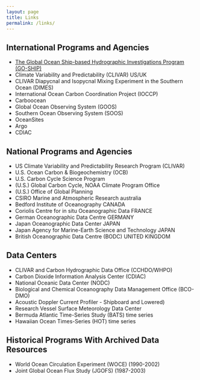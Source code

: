 ```yaml
---
layout: page
title: Links
permalink: /links/
---
```


International Programs and Agencies
-----------------------------------
* [The Global Ocean Ship-based Hydrographic Investigations Program
    (GO-SHIP)](http://go-ship.org)
* Climate Variability and Predictability (CLIVAR)    US/UK
* CLIVAR Diapycnal and Isopycnal Mixing Experiment in the Southern Ocean (DIMES)
* International Ocean Carbon Coordination Project (IOCCP)
* Carboocean
* Global Ocean Observing System (GOOS)
* Southern Ocean Observing System (SOOS)
* OceanSites
* Argo
* CDIAC

National Programs and Agencies
------------------------------
* US Climate Variability and Predictability Research Program (CLIVAR)
* U.S. Ocean Carbon & Biogeochemistry (OCB)
* U.S. Carbon Cycle Science Program
* (U.S.) Global Carbon Cycle, NOAA Climate Program Office
* (U.S.) Office of Global Planning
* CSIRO Marine and Atmospheric Research australia
* Bedford Institute of Oceanography CANADA
* Coriolis Centre for in situ Oceanographic Data FRANCE
* German Oceanographic Data Centre GERMANY
* Japan Oceanographic Data Center JAPAN
* Japan Agency for Marine-Earth Science and Technology JAPAN
* British Oceanographic Data Centre (BODC) UNITED KINGDOM

Data Centers
------------
* CLIVAR and Carbon Hydrographic Data Office (CCHDO/WHPO)
* Carbon Dioxide Information Analysis Center (CDIAC)
* National Oceanic Data Center (NODC)
* Biological and Chemical Oceanography Data Management Office (BCO-DMO)
* Acoustic Doppler Current Profiler - Shipboard and Lowered)
* Research Vessel Surface Meteorology Data Center
* Bermuda Atlantic Time-Series Study (BATS) time series
* Hawaiian Ocean Times-Series (HOT) time series

Historical Programs With Archived Data Resources
------------------------------------------------
* World Ocean Circulation Experiment (WOCE) (1990-2002)
* Joint Global Ocean Flux Study (JGOFS) (1987-2003)
